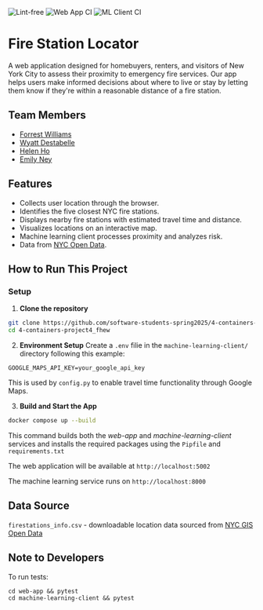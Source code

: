 ![Lint-free](https://github.com/nyu-software-engineering/containerized-app-exercise/actions/workflows/lint.yml/badge.svg)
![Web App CI](https://github.com/software-students-spring2025/4-containers-project4_fhew/actions/workflows/web-app.yml/badge.svg)
![ML Client CI](https://github.com/software-students-spring2025/4-containers-project4_fhew/actions/workflows/ml-client.yml/badge.svg)

# Fire Station Locator 

A web application designed for homebuyers, renters, and visitors of New York City to assess their proximity to emergency fire services. Our app helps users make informed decisions about where to live or stay by letting them know if they're within a reasonable distance of a fire station. 


## Team Members
- [Forrest Williams](https://github.com/Zeklin)
- [Wyatt Destabelle](https://github.com/Wyatt-Destabelle)
- [Helen Ho](https://github.com/hhelenho)
- [Emily Ney](https://github.com/EmilyNey)


## Features
- Collects user location through the browser.
- Identifies the five closest NYC fire stations.
- Displays nearby fire stations with estimated travel time and distance.
- Visualizes locations on an interactive map.
- Machine learning client processes proximity and analyzes risk.
- Data from [NYC Open Data](https://data.gis.ny.gov/datasets/sharegisny::firestations/about).


## How to Run This Project


### Setup
1. **Clone the repository**
```bash
git clone https://github.com/software-students-spring2025/4-containers-project4_fhew.git
cd 4-containers-project4_fhew
```

2. **Environment Setup** 
Create a `.env` filie in the `machine-learning-client/` directory following this example: 
```
GOOGLE_MAPS_API_KEY=your_google_api_key
```

This is used by `config.py` to enable travel time functionality through Google Maps. 

3. **Build and Start the App**
```bash
docker compose up --build
```
This command builds both the *web-app* and *machine-learning-client* services and installs the required packages using the `Pipfile` and `requirements.txt`

The web application will be available at `http://localhost:5002`

The machine learning service runs on `http://localhost:8000`


## Data Source
`firestations_info.csv` - downloadable location data sourced from [NYC GIS Open Data](https://data.gis.ny.gov/datasets/sharegisny::firestations/about)


## Note to Developers
To run tests:
```
cd web-app && pytest
cd machine-learning-client && pytest
```